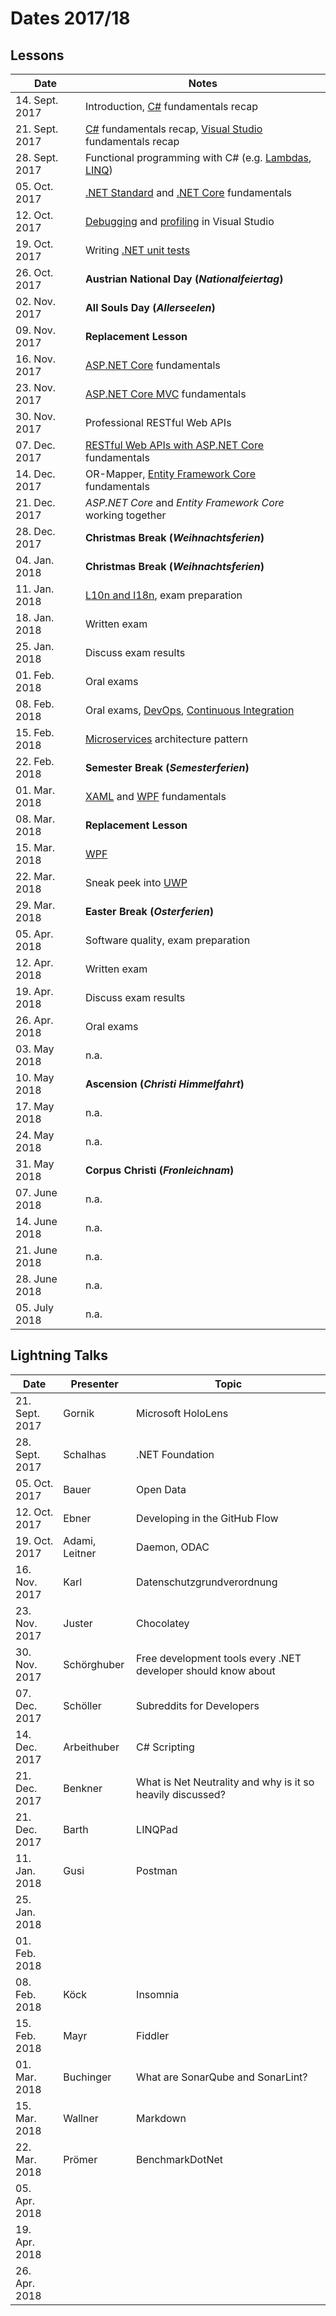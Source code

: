 # Dates 2017/18

## Lessons

| Date           | Notes
|----------------|-
| 14. Sept. 2017 | Introduction, [C#](https://docs.microsoft.com/en-us/dotnet/csharp/programming-guide/index) fundamentals recap
| 21. Sept. 2017 | [C#](https://docs.microsoft.com/en-us/dotnet/csharp/programming-guide/index) fundamentals recap, [Visual Studio](https://docs.microsoft.com/en-us/visualstudio/#pivot=features) fundamentals recap
| 28. Sept. 2017 | Functional programming with C# (e.g. [Lambdas](https://docs.microsoft.com/en-us/dotnet/csharp/programming-guide/statements-expressions-operators/lambda-expressions), [LINQ](https://docs.microsoft.com/en-us/dotnet/csharp/linq/index))
| 05. Oct. 2017  | [.NET Standard](https://docs.microsoft.com/en-us/dotnet/standard/net-standard) and [.NET Core](https://docs.microsoft.com/en-us/dotnet/core/get-started) fundamentals
| 12. Oct. 2017  | [Debugging](https://docs.microsoft.com/en-us/visualstudio/debugger/index) and [profiling](https://docs.microsoft.com/en-us/visualstudio/profiling/index) in Visual Studio
| 19. Oct. 2017  | Writing [.NET unit tests](https://docs.microsoft.com/en-us/visualstudio/test/improve-code-quality)
| 26. Oct. 2017  | **Austrian National Day (*Nationalfeiertag*)**
| 02. Nov. 2017  | **All Souls Day (*Allerseelen*)**
| 09. Nov. 2017  | **Replacement Lesson**
| 16. Nov. 2017  | [ASP.NET Core](https://docs.microsoft.com/en-us/aspnet/core/) fundamentals
| 23. Nov. 2017  | [ASP.NET Core MVC](https://docs.microsoft.com/en-us/aspnet/core/mvc/overview) fundamentals
| 30. Nov. 2017  | Professional RESTful Web APIs
| 07. Dec. 2017  | [RESTful Web APIs with ASP.NET Core](https://docs.microsoft.com/en-us/aspnet/core/tutorials/first-web-api) fundamentals
| 14. Dec. 2017  | OR-Mapper, [Entity Framework Core](https://docs.microsoft.com/en-us/aspnet/core/data/ef-mvc/intro) fundamentals
| 21. Dec. 2017  | *ASP.NET Core* and *Entity Framework Core* working together
| 28. Dec. 2017  | **Christmas Break (*Weihnachtsferien*)**
| 04. Jan. 2018  | **Christmas Break (*Weihnachtsferien*)**
| 11. Jan. 2018  | [L10n and I18n](https://www.w3.org/International/questions/qa-i18n), exam preparation
| 18. Jan. 2018  | Written exam
| 25. Jan. 2018  | Discuss exam results
| 01. Feb. 2018  | Oral exams
| 08. Feb. 2018  | Oral exams, [DevOps](https://en.wikipedia.org/wiki/DevOps), [Continuous Integration](https://www.visualstudio.com/team-services/continuous-integration/)
| 15. Feb. 2018  | [Microservices](https://martinfowler.com/articles/microservices.html) architecture pattern
| 22. Feb. 2018  | **Semester Break (*Semesterferien*)**
| 01. Mar. 2018  | [XAML](https://github.com/Microsoft/xaml-standard) and [WPF](https://docs.microsoft.com/en-us/dotnet/framework/wpf/getting-started/) fundamentals
| 08. Mar. 2018  | **Replacement Lesson**
| 15. Mar. 2018  | [WPF](https://docs.microsoft.com/en-us/dotnet/framework/wpf/getting-started/)
| 22. Mar. 2018  | Sneak peek into [UWP](https://docs.microsoft.com/en-us/windows/uwp/get-started/your-first-app)
| 29. Mar. 2018  | **Easter Break (*Osterferien*)**
| 05. Apr. 2018  | Software quality, exam preparation
| 12. Apr. 2018  | Written exam
| 19. Apr. 2018  | Discuss exam results
| 26. Apr. 2018  | Oral exams
| 03. May 2018   | n.a.
| 10. May 2018   | **Ascension (*Christi Himmelfahrt*)**
| 17. May 2018   | n.a.
| 24. May 2018   | n.a.
| 31. May 2018   | **Corpus Christi (*Fronleichnam*)**
| 07. June 2018  | n.a.
| 14. June 2018  | n.a.
| 21. June 2018  | n.a.
| 28. June 2018  | n.a.
| 05. July 2018  | n.a.

## Lightning Talks

| Date           | Presenter | Topic
|----------------|-----------|-------
| 21. Sept. 2017 |Gornik     | Microsoft HoloLens
| 28. Sept. 2017 |Schalhas   | .NET Foundation
| 05. Oct. 2017  |Bauer      | Open Data
| 12. Oct. 2017  |Ebner      | Developing in the GitHub Flow
| 19. Oct. 2017  | Adami, Leitner     | Daemon, ODAC
| 16. Nov. 2017  |Karl       | Datenschutzgrundverordnung
| 23. Nov. 2017  | Juster    | Chocolatey
| 30. Nov. 2017  |Schörghuber| Free development tools every .NET developer should know about
| 07. Dec. 2017  |Schöller   |Subreddits for Developers
| 14. Dec. 2017  |Arbeithuber| C# Scripting
| 21. Dec. 2017  |Benkner    | What is Net Neutrality and why is it so heavily discussed?
| 21. Dec. 2017  |Barth      | LINQPad
| 11. Jan. 2018  |Gusi       | Postman
| 25. Jan. 2018  |           |
| 01. Feb. 2018  |           |
| 08. Feb. 2018  |Köck       |Insomnia
| 15. Feb. 2018  |Mayr       | Fiddler
| 01. Mar. 2018  |Buchinger  |What are SonarQube and SonarLint?
| 15. Mar. 2018  |Wallner    | Markdown
| 22. Mar. 2018  |Prömer     | BenchmarkDotNet
| 05. Apr. 2018  |           |
| 19. Apr. 2018  |           |
| 26. Apr. 2018  |           |
